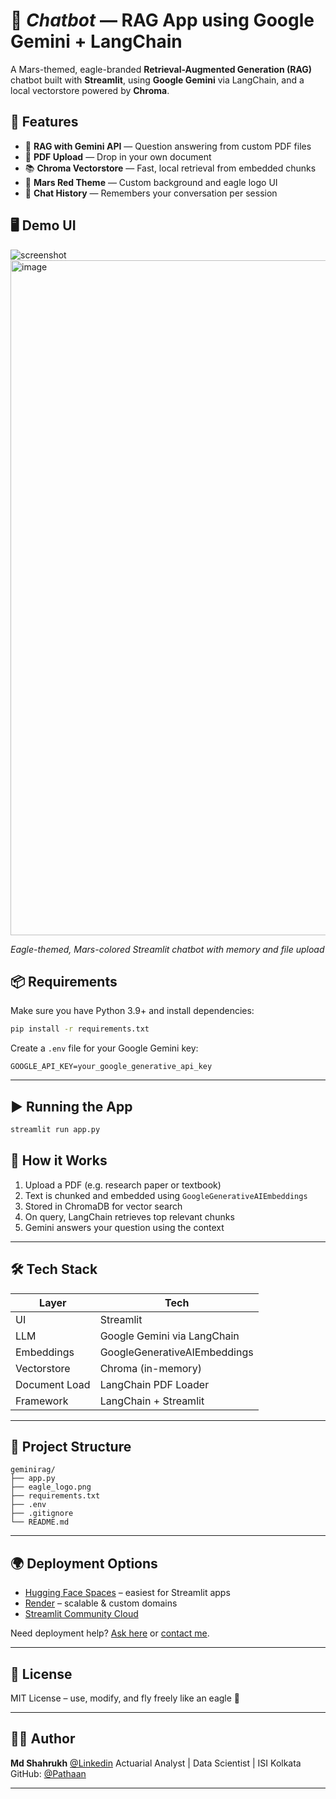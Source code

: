 

# 🦅 *Chatbot* — RAG App using Google Gemini + LangChain

A Mars-themed, eagle-branded **Retrieval-Augmented Generation (RAG)** chatbot built with **Streamlit**, using **Google Gemini** via LangChain, and a local vectorstore powered by **Chroma**.



## 🚀 Features

- 🧠 **RAG with Gemini API** — Question answering from custom PDF files
- 📄 **PDF Upload** — Drop in your own document
- 📚 **Chroma Vectorstore** — Fast, local retrieval from embedded chunks
- 🎨 **Mars Red Theme** — Custom background and eagle logo UI
- 💬 **Chat History** — Remembers your conversation per session



## 🖥️ Demo UI

![screenshot](<img width="1920" height="1080" alt="image" src="https://github.com/user-attachments/assets/f84ed281-580f-4940-996a-a122d5acd0b6" />
)  <img width="1920" height="1080" alt="image" src="https://github.com/user-attachments/assets/be101518-9a27-49fd-9f8f-b7a9311cff63" />

*Eagle-themed, Mars-colored Streamlit chatbot with memory and file upload*



## 📦 Requirements

Make sure you have Python 3.9+ and install dependencies:

```bash
pip install -r requirements.txt
````

Create a `.env` file for your Google Gemini key:

```
GOOGLE_API_KEY=your_google_generative_api_key
```

---

## ▶️ Running the App

```bash
streamlit run app.py
```

## 🧠 How it Works

1. Upload a PDF (e.g. research paper or textbook)
2. Text is chunked and embedded using `GoogleGenerativeAIEmbeddings`
3. Stored in ChromaDB for vector search
4. On query, LangChain retrieves top relevant chunks
5. Gemini answers your question using the context

---

## 🛠️ Tech Stack

| Layer         | Tech                         |
| ------------- | ---------------------------- |
| UI            | Streamlit                    |
| LLM           | Google Gemini via LangChain  |
| Embeddings    | GoogleGenerativeAIEmbeddings |
| Vectorstore   | Chroma (in-memory)           |
| Document Load | LangChain PDF Loader         |
| Framework     | LangChain + Streamlit        |

---

## 📁 Project Structure

```
geminirag/
├── app.py
├── eagle_logo.png
├── requirements.txt
├── .env
├── .gitignore
└── README.md
```

---

## 🌍 Deployment Options

* [Hugging Face Spaces](https://huggingface.co/spaces) – easiest for Streamlit apps
* [Render](https://render.com) – scalable & custom domains
* [Streamlit Community Cloud](https://streamlit.io/cloud)

Need deployment help? [Ask here](#) or [contact me](https://github.com/Pathaan).

---

## 📜 License

MIT License – use, modify, and fly freely like an eagle 🦅

---

## 🧑‍💻 Author

**Md Shahrukh**
[@Linkedin](https://linkedin.com/in/md-shahrukh-locky/)
Actuarial Analyst | Data Scientist | ISI Kolkata
GitHub: [@Pathaan](https://github.com/Pathaan)

---

